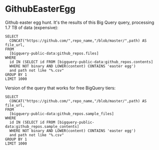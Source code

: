 # GithubEasterEgg

Github easter egg hunt.  It's the results of this Big Query query, processing 1.7 TB of data (expensive):

    SELECT
      CONCAT("https://github.com/",repo_name,"/blob/master/",path) AS file_url,
    FROM
      [bigquery-public-data:github_repos.files]
    WHERE
      id IN (SELECT id FROM [bigquery-public-data:github_repos.contents]
      WHERE NOT binary AND LOWER(content) CONTAINS 'easter egg')
      and path not like "%.csv"
    GROUP BY 1
    LIMIT 1000

Version of the query that works for free BigQuery tiers:

    SELECT
      CONCAT("https://github.com/",repo_name,"/blob/master/",path) AS file_url,
    FROM
      [bigquery-public-data:github_repos.sample_files]
    WHERE
      id IN (SELECT id FROM [bigquery-public-data:github_repos.sample_contents]
      WHERE NOT binary AND LOWER(content) CONTAINS 'easter egg')
      and path not like "%.csv"
    GROUP BY 1
    LIMIT 1000
